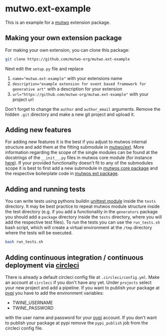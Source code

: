 # mutwo.ext-example

This is an example for a [mutwo](https://github.com/mutwo-org/mutwo) extension package.

## Making your own extension package

For making your own extension, you can clone this package:

```sh
git clone https://github.com/mutwo-org/mutwo.ext-example
```

Next edit the `setup.py` file and replace

1. `name="mutwo.ext-example"` with your extensions name
2. `description="example extension for event based framework for generative art"` with a description for your extension
3. `url="https://github.com/mutwo-org/mutwo.ext-example"` with your project url

Don't forget to change the `author` and `author_email` arguments.
Remove the hidden `.git` directory and make a new git project and upload it.

## Adding new features

For adding new features it is the best if you adjust to mutwos internal structure and add them at the fitting submodule in [mutwo/ext](https://github.com/mutwo-org/mutwo.ext-example/tree/main/mutwo/ext).
More information regarding the scope of the single modules can be found at the docstrings of the `__init__.py` files in mutwos core module (for instance [here](https://github.com/mutwo-org/mutwo/blob/main/mutwo/core/events/__init__.py)).
If your provided functionality doesn't fit to any of the submodules scope it is best to first add a new submodule in [mutwos core package](https://github.com/mutwo-org/mutwo/tree/main/mutwo/core) and the respective boilerplate code in [mutwos ext package](https://github.com/mutwo-org/mutwo/tree/main/mutwo/ext).

## Adding and running tests

You can write tests using pythons buildin [unittest module](https://docs.python.org/3/library/unittest.html) inside the `tests` directory.
It may be best practice to repeat mutwos module structure inside the test directory (e.g. if you add a functionality in the `generators` package you should add a `package` directory inside the `tests` directory, where you will add the respective test files).
To run the tests you can use the `run_tests.sh` bash script, which will create a virtual environment at the `/tmp` directory where the tests will be executed.

```sh
bash run_tests.sh
```

## Adding continuous integration / continuous deployment via [circleci](https://circleci.com)

There is already a default circleci config file at `.circleci/config.yml`.
Make an account at `circleci` if you don't have any yet.
Under `projects` select your new project and add a pipeline.
If you want to publish your package at [pypi](pypi.org/) you have to add the environment variables:

- TWINE_USERNAME
- TWINE_PASSWORD

with the user name and password for your [pypi](pypi.org/) account.
If you don't want to publish your package at pypi remove the `pypi_publish` job from the circleci config file.
